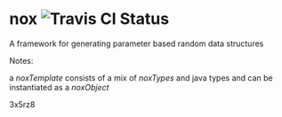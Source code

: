 nox ![Travis CI Status](https://api.travis-ci.org/johanjordaan/nox.svg?branch=master "Travis CI Status")
===

A framework for generating parameter based random data structures


Notes:

a *noxTemplate* consists of a mix of
*noxTypes* and java types
and can be instantiated as a *noxObject*

3x5rz8
